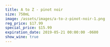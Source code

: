 ```yaml
---
title: A to Z - pinot noir
size: 750mL
image: /assets/images/a-to-z-pinot-noir-1.png
reg_price: $17.99
special_price: $15.99
expiration_date: 2019-05-21 00:00:00 -0600
show_wine: true
---
```


